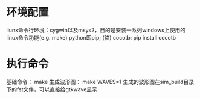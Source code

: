 # 环境配置
liunx命令行环境：cygwin以及msys2，目的是安装一系列windows上使用的linux命令功能(e.g. make)
python即pip; (略)
cocotb: pip install cocotb

# 执行命令
基础命令： make
生成波形图： make WAVES=1
    生成的波形图在sim_build目录下的fst文件，可以直接给gtkwave显示